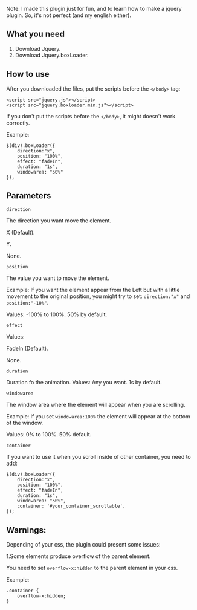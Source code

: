 Note: I made this plugin just for fun, and to learn how to make a jquery plugin. So, it's not perfect (and my english either).


What you need
--------------

1. Download Jquery.
2. Download Jquery.boxLoader.

How to use
--------------

After you downloaded the files, put the scripts before the ```</body>``` tag:

```
<script src="jquery.js"></script>
<script src="jquery.boxloader.min.js"></script>
```

If you don't put the scripts before the ```</body>```, it might doesn't work correctly.

Example:
```
$(div).boxLoader({
    direction:"x",
    position: "100%",
    effect: "fadeIn",
    duration: "1s",
    windowarea: "50%"
});
```

Parameters
--------------

```
direction
```

The direction you want move the element.

X (Default).

Y.

None.

```
position
```
The value you want to move the element.

Example: 
If you want the element appear from the Left but with a little movement to the original position, you might try to set: ```direction:"x"``` and ```position:"-10%"```.

Values:
-100% to 100%. 50% by default.


```
effect
```

Values:

FadeIn (Default).

None.


```
duration
```

Duration fo the animation.
Values:
Any you want. 1s by default.

```
windowarea
```

The window area where the element will appear when you are scrolling.

Example:
If you set ```windowarea:100%``` the element will appear at the bottom of the window.

Values:
0% to 100%. 50% default.


```
container
```
If you want to use it when you scroll inside of other container, you need to add:

```
$(div).boxLoader({
    direction:"x",
    position: "100%",
    effect: "fadeIn",
    duration: "1s",
    windowarea: "50%",
    container: '#your_container_scrollable'.
});
```

Warnings:
---------

Depending of your css, the plugin could present some issues:

1.Some elements produce overflow of the parent element.

You need to set ```overflow-x:hidden``` to the parent element in your css.

Example:
```
.container { 
	overflow-x:hidden; 
}
```
